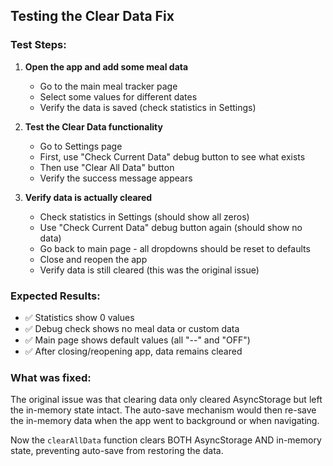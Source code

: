 ## Testing the Clear Data Fix

### Test Steps:

1. **Open the app and add some meal data**

   -  Go to the main meal tracker page
   -  Select some values for different dates
   -  Verify the data is saved (check statistics in Settings)

2. **Test the Clear Data functionality**

   -  Go to Settings page
   -  First, use "Check Current Data" debug button to see what exists
   -  Then use "Clear All Data" button
   -  Verify the success message appears

3. **Verify data is actually cleared**
   -  Check statistics in Settings (should show all zeros)
   -  Use "Check Current Data" debug button again (should show no data)
   -  Go back to main page - all dropdowns should be reset to defaults
   -  Close and reopen the app
   -  Verify data is still cleared (this was the original issue)

### Expected Results:

-  ✅ Statistics show 0 values
-  ✅ Debug check shows no meal data or custom data
-  ✅ Main page shows default values (all "--" and "OFF")
-  ✅ After closing/reopening app, data remains cleared

### What was fixed:

The original issue was that clearing data only cleared AsyncStorage but left the in-memory state intact. The auto-save mechanism would then re-save the in-memory data when the app went to background or when navigating.

Now the `clearAllData` function clears BOTH AsyncStorage AND in-memory state, preventing auto-save from restoring the data.
